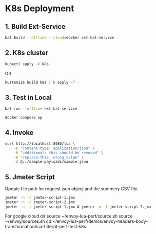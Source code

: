 # K8s Deployment

## 1. Build Ext-Service

```sh
bal build --offline --cloud=docker ext-bal-service
```

## 2. K8s cluster
```sh
kubectl apply -k k8s
```

OR

```sh
kustomize build k8s | k apply -f -
```

## 3. Test in Local

```sh
bal run --offline ext-bal-service
```

```
docker compose up
```

## 4. Invoke
```sh
curl http://localhost:8080/lua \
    -H "content-type: application/json" \
    -H "additional: this should be removed" \
    -H "replace-this: wrong_value" \
    -d @../sample-payloads/sample.json
```

## 5. Jmeter Script

Update file path for request json objecj and the summery CSV file.

```sh
jmeter -n -t jmeter-script-1.jmx
jmeter -n -t jmeter-script-2.jmx
jmeter -n -t jmeter-script-1.jmx & jmeter -n -t jmeter-script-2.jmx
```

For google cloud dir
source ~/envoy-lua-perf/source.sh
source ~/envoy/sources.sh
cd ~/envoy-lua-perf/demos/envoy-headers-body-transformation/lua-filter/4-perf-test-k8s
